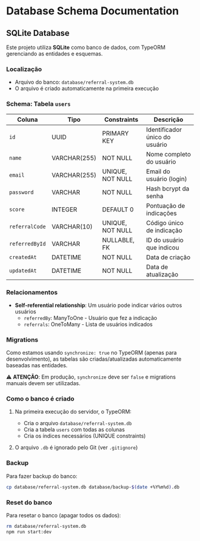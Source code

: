 # Database Schema Documentation

## SQLite Database

Este projeto utiliza **SQLite** como banco de dados, com TypeORM gerenciando as entidades e esquemas.

### Localização
- Arquivo do banco: `database/referral-system.db`
- O arquivo é criado automaticamente na primeira execução

### Schema: Tabela `users`

| Coluna | Tipo | Constraints | Descrição |
|--------|------|-------------|-----------|
| `id` | UUID | PRIMARY KEY | Identificador único do usuário |
| `name` | VARCHAR(255) | NOT NULL | Nome completo do usuário |
| `email` | VARCHAR(255) | UNIQUE, NOT NULL | Email do usuário (login) |
| `password` | VARCHAR | NOT NULL | Hash bcrypt da senha |
| `score` | INTEGER | DEFAULT 0 | Pontuação de indicações |
| `referralCode` | VARCHAR(10) | UNIQUE, NOT NULL | Código único de indicação |
| `referredById` | VARCHAR | NULLABLE, FK | ID do usuário que indicou |
| `createdAt` | DATETIME | NOT NULL | Data de criação |
| `updatedAt` | DATETIME | NOT NULL | Data de atualização |

### Relacionamentos

- **Self-referential relationship**: Um usuário pode indicar vários outros usuários
  - `referredBy`: ManyToOne - Usuário que fez a indicação
  - `referrals`: OneToMany - Lista de usuários indicados

### Migrations

Como estamos usando `synchronize: true` no TypeORM (apenas para desenvolvimento), as tabelas são criadas/atualizadas automaticamente baseadas nas entidades.

⚠️ **ATENÇÃO**: Em produção, `synchronize` deve ser `false` e migrations manuais devem ser utilizadas.

### Como o banco é criado

1. Na primeira execução do servidor, o TypeORM:
   - Cria o arquivo `database/referral-system.db`
   - Cria a tabela `users` com todas as colunas
   - Cria os índices necessários (UNIQUE constraints)

2. O arquivo `.db` é ignorado pelo Git (ver `.gitignore`)

### Backup

Para fazer backup do banco:
```bash
cp database/referral-system.db database/backup-$(date +%Y%m%d).db
```

### Reset do banco

Para resetar o banco (apagar todos os dados):
```bash
rm database/referral-system.db
npm run start:dev
```
